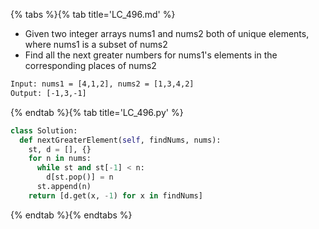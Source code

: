 {% tabs %}{% tab title='LC_496.md' %}

* Given two integer arrays nums1 and nums2 both of unique elements, where nums1 is a subset of nums2
* Find all the next greater numbers for nums1's elements in the corresponding places of nums2

```txt
Input: nums1 = [4,1,2], nums2 = [1,3,4,2]
Output: [-1,3,-1]
```

{% endtab %}{% tab title='LC_496.py' %}

```py
class Solution:
  def nextGreaterElement(self, findNums, nums):
    st, d = [], {}
    for n in nums:
      while st and st[-1] < n:
        d[st.pop()] = n
      st.append(n)
    return [d.get(x, -1) for x in findNums]
```

{% endtab %}{% endtabs %}
